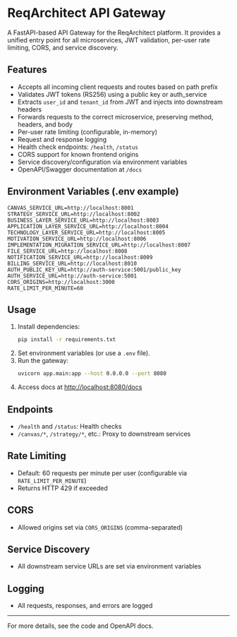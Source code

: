 # ReqArchitect API Gateway

A FastAPI-based API Gateway for the ReqArchitect platform. It provides a unified entry point for all microservices, JWT validation, per-user rate limiting, CORS, and service discovery.

## Features
- Accepts all incoming client requests and routes based on path prefix
- Validates JWT tokens (RS256) using a public key or auth_service
- Extracts `user_id` and `tenant_id` from JWT and injects into downstream headers
- Forwards requests to the correct microservice, preserving method, headers, and body
- Per-user rate limiting (configurable, in-memory)
- Request and response logging
- Health check endpoints: `/health`, `/status`
- CORS support for known frontend origins
- Service discovery/configuration via environment variables
- OpenAPI/Swagger documentation at `/docs`

## Environment Variables (.env example)
```
CANVAS_SERVICE_URL=http://localhost:8001
STRATEGY_SERVICE_URL=http://localhost:8002
BUSINESS_LAYER_SERVICE_URL=http://localhost:8003
APPLICATION_LAYER_SERVICE_URL=http://localhost:8004
TECHNOLOGY_LAYER_SERVICE_URL=http://localhost:8005
MOTIVATION_SERVICE_URL=http://localhost:8006
IMPLEMENTATION_MIGRATION_SERVICE_URL=http://localhost:8007
FILE_SERVICE_URL=http://localhost:8008
NOTIFICATION_SERVICE_URL=http://localhost:8009
BILLING_SERVICE_URL=http://localhost:8010
AUTH_PUBLIC_KEY_URL=http://auth-service:5001/public_key
AUTH_SERVICE_URL=http://auth-service:5001
CORS_ORIGINS=http://localhost:3000
RATE_LIMIT_PER_MINUTE=60
```

## Usage
1. Install dependencies:
   ```bash
   pip install -r requirements.txt
   ```
2. Set environment variables (or use a `.env` file).
3. Run the gateway:
   ```bash
   uvicorn app.main:app --host 0.0.0.0 --port 8080
   ```
4. Access docs at [http://localhost:8080/docs](http://localhost:8080/docs)

## Endpoints
- `/health` and `/status`: Health checks
- `/canvas/*`, `/strategy/*`, etc.: Proxy to downstream services

## Rate Limiting
- Default: 60 requests per minute per user (configurable via `RATE_LIMIT_PER_MINUTE`)
- Returns HTTP 429 if exceeded

## CORS
- Allowed origins set via `CORS_ORIGINS` (comma-separated)

## Service Discovery
- All downstream service URLs are set via environment variables

## Logging
- All requests, responses, and errors are logged

---

For more details, see the code and OpenAPI docs. 